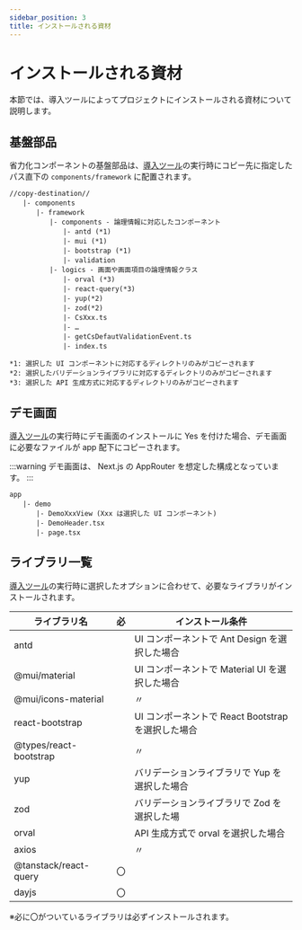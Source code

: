 ```yaml
---
sidebar_position: 3
title: インストールされる資材
---
```


# インストールされる資材

本節では、導入ツールによってプロジェクトにインストールされる資材について説明します。

## 基盤部品

省力化コンポーネントの基盤部品は、[導入ツール](./introduction-tool.md)の実行時にコピー先に指定したパス直下の `components/framework` に配置されます。

```
//copy-destination//
　　|- components
　　　　|- framework
　　　　　　|- components - 論理情報に対応したコンポーネント
　　　　　　　　|- antd (*1)
　　　　　　　　|- mui (*1)
　　　　　　　　|- bootstrap (*1)
　　　　　　　　|- validation
　　　　　　|- logics - 画面や画面項目の論理情報クラス
　　　　　　　　|- orval (*3)
　　　　　　　　|- react-query(*3)
　　　　　　　　|- yup(*2)
　　　　　　　　|- zod(*2)
　　　　　　　　|- CsXxx.ts
　　　　　　　　|- …
　　　　　　　　|- getCsDefautValidationEvent.ts
　　　　　　　　|- index.ts

*1: 選択した UI コンポーネントに対応するディレクトリのみがコピーされます
*2: 選択したバリデーションライブラリに対応するディレクトリのみがコピーされます
*3: 選択した API 生成方式に対応するディレクトリのみがコピーされます
```

## デモ画面

[導入ツール](./introduction-tool.md)の実行時にデモ画面のインストールに Yes を付けた場合、デモ画面に必要なファイルが app 配下にコピーされます。

:::warning
デモ画面は、 Next.js の AppRouter を想定した構成となっています。
:::

```
app
　　|- demo
　　　　|- DemoXxxView (Xxx は選択した UI コンポーネント)
　　　　|- DemoHeader.tsx
　　　　|- page.tsx
```

## ライブラリ一覧

[導入ツール](./introduction-tool.md)の実行時に選択したオプションに合わせて、必要なライブラリがインストールされます。

| ライブラリ名           | 必  | インストール条件                                   |
| ---------------------- | --- | -------------------------------------------------- |
| antd                   |     | UI コンポーネントで Ant Design を選択した場合      |
| @mui/material          |     | UI コンポーネントで Material UI を選択した場合     |
| @mui/icons-material    |     | 〃                                                 |
| react-bootstrap        |     | UI コンポーネントで React Bootstrap を選択した場合 |
| @types/react-bootstrap |     | 〃                                                 |
| yup                    |     | バリデーションライブラリで Yup を選択した場合      |
| zod                    |     | バリデーションライブラリで Zod を選択した場        |
| orval                  |     | API 生成方式で orval を選択した場合                |
| axios                  |     | 〃                                                 |
| @tanstack/react-query  | 〇  |                                                    |
| dayjs                  | 〇  |                                                    |

※必に〇がついているライブラリは必ずインストールされます。

